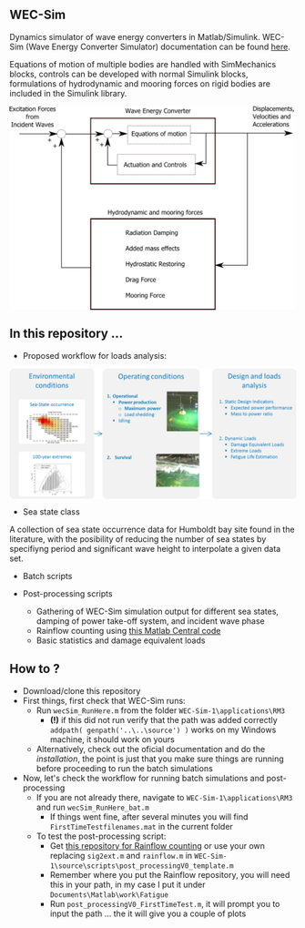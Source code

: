 ## WEC-Sim
Dynamics simulator of wave energy converters in Matlab/Simulink. WEC-Sim (Wave Energy Converter Simulator) documentation can be found [here](http://wec-sim.github.io/WEC-Sim).

Equations of motion of multiple bodies are handled with SimMechanics blocks, controls can be developed with normal Simulink blocks, formulations of hydrodynamic and mooring forces on rigid bodies are included in the Simulink library. 

<a href="https://raw.githubusercontent.com/brauliobarahona/WEC-Sim-1/master/wecsim_smaller.png"><img src="https://raw.githubusercontent.com/brauliobarahona/WEC-Sim-1/master/wecsim_smaller.png" align="center" width="500"></a>


## In this repository ...
+ Proposed workflow for loads analysis:

<a href='https://raw.githubusercontent.com/brauliobarahona/WEC-Sim-1/master/loads_analysis_workflow.png'><img src="https://raw.githubusercontent.com/brauliobarahona/WEC-Sim-1/master/loads_analysis_workflow.png" align="center" width="550"></a>

+ Sea state class

A collection of sea state occurrence data for Humboldt bay site found in the literature, with the posibility of reducing the number of sea states by specifiyng period and significant wave height to interpolate a given data set.

+ Batch scripts
  
+ Post-processing scripts
  + Gathering of WEC-Sim simulation output for different sea states, damping of power take-off system, and incident wave phase
  + Rainflow counting using [this Matlab Central code](http://www.mathworks.com/matlabcentral/fileexchange/3026-rainflow-counting-algorithm)
  + Basic statistics and damage equivalent loads

## How to ?
+ Download/clone this repository
+ First things, first check that WEC-Sim runs:
  + Run `wecSim_RunHere.m` from the folder `WEC-Sim-1\applications\RM3`
    + **(!)** if this did not run verify that the path was added correctly
      `addpath( genpath('..\..\source') )`
      works on my Windows machine, it should work on yours
  + Alternatively, check out the oficial documentation and do the *installation*, the point is just that you make sure things are running before proceeding to run the batch simulations
+ Now, let's check the workflow for running batch simulations and post-processing
  + If you are not already there, navigate to `WEC-Sim-1\applications\RM3` and run `wecSim_RunHere_bat.m`
    + If things went fine, after several minutes you will find `FirstTimeTestfilenames.mat` in the current folder
  + To test the post-processing script:
    + Get [this repository for Rainflow counting](http://www.mathworks.com/matlabcentral/fileexchange/3026-rainflow-counting-algorithm) or use your own replacing `sig2ext.m` and `rainflow.m` in `WEC-Sim-1\source\scripts\post_processingV0_template.m`
    + Remember where you put the Rainflow repository, you will need this in your path, in my case I put it under `Documents\Matlab\work\Fatigue`
    + Run `post_processingV0_FirstTimeTest.m`, it will prompt you to input the path ... the it will give you a couple of plots


  
  
